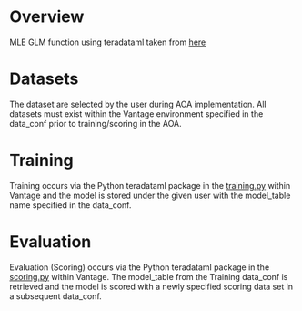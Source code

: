 # Overview
MLE GLM function using teradataml taken from [here](https://docs.teradata.com/reader/GsM0pYRZl5Plqjdf9ixmdA/iLH09I6qIaXWbqP6fN3x_g)

# Datasets
The dataset are selected by the user during AOA implementation.  All datasets must exist within the Vantage environment specified in the data_conf prior to training/scoring in the AOA.

# Training
Training occurs via the Python teradataml package in the [training.py](model_modules/training.py) within Vantage and the model is stored under the given user with the model_table name specified in the data_conf.

# Evaluation 
Evaluation (Scoring) occurs via the Python teradataml package in the [scoring.py](model_modules/scoring.py) within Vantage.  The model_table from the Training data_conf is retrieved and the model is scored with a newly specified scoring data set in a subsequent data_conf. 